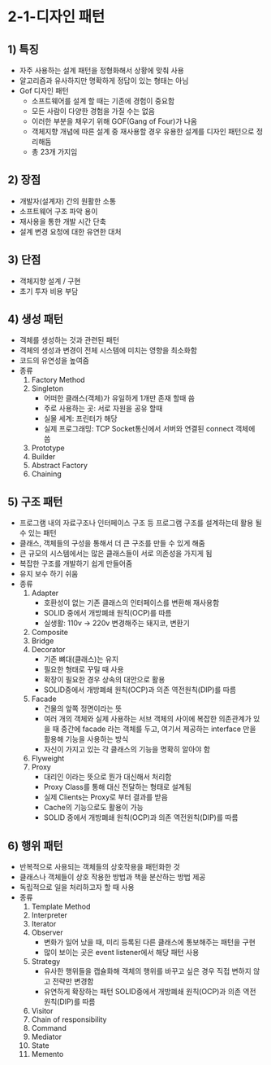 # 2-1-디자인 패턴
## 1) 특징 
- 자주 사용하는 설계 패턴을 정형화해서 상황에 맞춰 사용
- 알고리즘과 유사하지만 명확하게 정답이 있는 형태는 아님
- Gof 디자인 패턴
  - 소프트웨어를 설계 할 때는 기존에 경험이 중요함
  - 모든 사람이 다양한 경험을 가질 수는 없음
  - 이러한 부분을 채우기 위해 GOF(Gang of Four)가 나옴
  - 객체지향 개념에 따른 설계 중 재사용할 경우 유용한 설계를 디자인 패턴으로 정리해둠
  - 총 23개 가지임
## 2) 장점
- 개발자(설계자) 간의 원활한 소통
- 소프트웨어 구조 파악 용이
- 재사용을 통한 개발 시간 단축
- 설계 변경 요청에 대한 유연한 대처
## 3) 단점
- 객체지향 설계 / 구현
- 초기 투자 비용 부담
## 4) 생성 패턴
- 객체를 생성하는 것과 관련된 패턴
- 객체의 생성과 변경이 전체 시스템에 미치는 영향을 최소화함
- 코드의 유연성을 높여줌
- 종류
    1. Factory Method
    2. Singleton
       - 어떠한 클래스(객체)가 유일하게 1개만 존재 할때 씀
       - 주로 사용하는 곳: 서로 자원을 공유 할때
       - 실물 세계: 프린터가 해당
       - 실제 프로그래밍: TCP Socket통신에서 서버와 연결된 connect 객체에 씀
    3. Prototype
    4. Builder
    5. Abstract Factory
    6. Chaining
## 5) 구조 패턴
- 프로그램 내의 자료구조나 인터페이스 구조 등 프로그램 구조를 설계하는데 활용 될 수 있는 패턴
- 클래스, 객체들의 구성을 통해서 더 큰 구조를 만들 수 있게 해줌
- 큰 규모의 시스템에서는 많은 클래스들이 서로 의존성을 가지게 됨
- 복잡한 구조를 개발하기 쉽게 만들어줌
- 유지 보수 하기 쉬움
- 종류
    1. Adapter
       - 호환성이 없는 기존 클래스의 인터페이스를 변환해 재사용함
       - SOLID 중에서 개방폐쇄 원칙(OCP)를 따름
       - 실생활: 110v -> 220v 변경해주는 돼지코, 변환기
    2. Composite
    3. Bridge
    4. Decorator
       - 기존 뼈대(클래스)는 유지
       - 필요한 형태로 꾸밀 때 사용
       - 확장이 필요한 경우 상속의 대안으로 활용
       - SOLID중에서 개방폐쇄 원칙(OCP)과 의존 역전원칙(DIP)를 따름
    5. Facade
       - 건물의 앞쪽 정면이라는 뜻
       - 여러 개의 객체와 실제 사용하는 서브 객체의 사이에 복잡한 의존관계가 있을 때 중간에 facade 라는 객체를 두고, 여기서 제공하는 interface 만을 활용해 기능을 사용하는 방식
       - 자신이 가지고 있는 각 클래스의 기능을 명확히 알아야 함
    6. Flyweight
    7. Proxy
       - 대리인 이라는 뜻으로 뭔가 대신해서 처리함
       - Proxy Class를 통해 대신 전달하는 형태로 설계됨
       - 실제 Clients는 Proxy로 부터 결과를 받음
       - Cache의 기능으로도 활용이 가능
       - SOLID 중에서 개방폐쇄 원칙(OCP)과 의존 역전원칙(DIP)를 따름
## 6) 행위 패턴
- 반복적으로 사용되는 객체들의 상호작용을 패턴화한 것
- 클래스나 객체들이 상호 작용한 방법과 책을 분산하는 방법 제공
- 독립적으로 일을 처리하고자 할 때 사용
- 종류
    1. Template Method
    2. Interpreter
    3. Iterator
    4. Observer
       - 변화가 일어 났을 때, 미리 등록된 다른 클래스에 통보해주는 패턴을 구현
       - 많이 보이는 곳은 event listener에서 해당 패턴 사용
    5. Strategy
       - 유사한 행위들을 캡슐화해 객체의 행위를 바꾸고 싶은 경우 직접 변하지 않고 전략만 변경함
       - 유연하게 확장하는 패턴 SOLID중에서 개방폐쇄 원칙(OCP)과 의존 역전 원칙(DIP)를 따름
    6. Visitor
    7. Chain of responsibility
    8. Command
    9.  Mediator
    10. State
    11. Memento